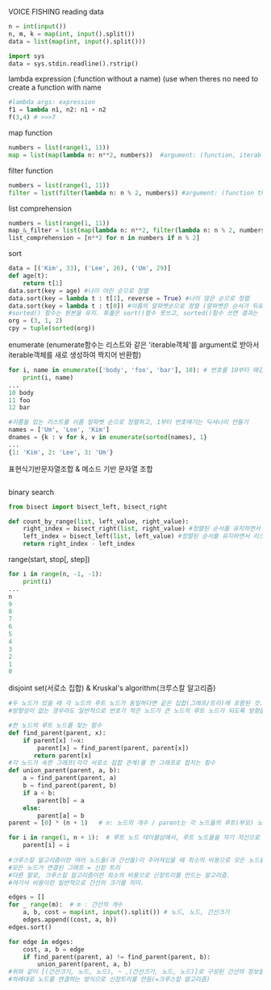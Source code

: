 VOICE FISHING
reading data
```python
n = int(input())
n, m, k = map(int, input().split())
data = list(map(int, input().split()))

import sys
data = sys.stdin.readline().rstrip()

```

lambda expression (:function without a name)
(use when theres no need to create a function with name
```python
#lambda args: expression
f1 = lambda n1, n2: n1 + n2
f(3,4) # >>>7
```
map function
```python
numbers = list(range(1, 11))
map = list(map(lambda n: n**2, numbers))  #argument: (function, iterable object)
```
filter function
```python
numbers = list(range(1, 11))
filter = list(filter(lambda n: n % 2, numbers)) #argument: (function that return True or False, iterable object)
```
list comprehension
```python
numbers = list(range(1, 11))
map_&_filter = list(map(lambda n: n**2, filter(lambda n: n % 2, numbers)))
list_comprehension = [n**2 for n in numbers if n % 2]
```
sort
```python
data = [('Kim', 33), ('Lee', 26), ('Um', 29)]
def age(t):
    return t[1]
data.sort(key = age) #나이 어린 순으로 정렬
data.sort(key = lambda t : t[1], reverse = True) #나이 많은 순으로 정렬
data.sort(key = lambda t : t[0]) #이름의 알파벳순으로 정렬 (알파벳은 순서가 뒤로 갈수록 값이 큼)
#sorted() 함수는 원본을 유지. 튜플은 sort()함수 못쓰고, sorted()함수 쓰면 결과는 리스트.
org = (3, 1, 2)
cpy = tuple(sorted(org))
```
enumerate (enumerate함수는 리스트와 같은 'iterable객체'를 argument로 받아서 iterable객체를 새로 생성하여 짝지어 반환함)
```python
for i, name in enumerate(['body', 'foo', 'bar'], 10): # 번호를 10부터 매김
    print(i, name)
...
10 body
11 foo
12 bar

#이름들 있는 리스트를 이름 알파벳 순으로 정렬하고, 1부터 번호매기는 딕셔너리 만들기
names = ['Um', 'Lee', 'Kim']
dnames = {k : v for k, v in enumerate(sorted(names), 1}
...
{1: 'Kim', 2: 'Lee', 3: 'Um'}
```
표현식기반문자열조합 & 메소드 기반 문자열 조합
```python
```

binary search
```python
from bisect import bisect_left, bisect_right

def count_by_range(list, left_value, right_value):
    right_index = bisect_right(list, right_value) #정렬된 순서를 유지하면서 리스트 list에 데이터 right_value를 삽입할 가장 오른쪽 인덱스를 찾는 메소드
    left_index = bisect_left(list, left_value) #정렬된 순서를 유지하면서 리스트 list에 데이터 left_value를 삽입할 가장 왼쪽 인덱스를 찾는 메소드
    return right_index - left_index
```
range(start, stop[, step])
```python
for i in range(n, -1, -1):
    print(i)
... 
n
9
8
7
6
5
4
3
2
1
0

```
disjoint set(서로소 집합) & Kruskal's algorithm(크루스칼 알고리즘)
```python
#두 노드가 있을 때 각 노드의 루트 노드가 동일하다면 같은 집합(그래프/트리)에 포함된 것.
#방향성이 없는 경우라도 일반적으로 번호가 작은 노드가 큰 노드의 루트 노드가 되도록 방향을 잡음.

#한 노드의 루트 노드를 찾는 함수
def find_parent(parent, x):
    if parent[x] !=x:
        parent[x] = find_parent(parent, parent[x])
       return parent[x]
#각 노드가 속한 그래프(각각 서로소 집합 관계)를 한 그래프로 합치는 함수
def union_parent(parent, a, b):
    a = find_parent(parent, a)
    b = find_parent(parent, b)
    if a < b:
        parent[b] = a
    else:
        parent[a] = b
parent = [0] * (n + 1)   # n: 노드의 개수 / parent는 각 노드들의 루트(부모) 노드를 담는 리스트 이다.

for i in range(1, n + 1):  # 루트 노드 테이블상에서, 루트 노드들을 자기 자신으로 초기화
    parent[i] = i
    
#크루스칼 알고리즘이란 여러 노드들(과 간선들)이 주어져있을 때 최소의 비용으로 모든 노드를 연결하는 방법(사용할 간선들)을 찾는 알고리즘.
#모든 노드가 연결된 그래프 = 신장 트리
#다른 말로, 크루스칼 알고리즘이란 최소의 비용으로 신장트리를 만드는 알고리즘.
#여기서 비용이란 일반적으로 간선의 크기를 의미.

edges = []
for _ range(m):  # m : 간선의 개수
    a, b, cost = map(int, input().split()) # 노드, 노드, 간선크기
    edges.append((cost, a, b))
edges.sort()

for edge in edges:
    cost, a, b = edge
    if find_parent(parent, a) != find_parent(parent, b):
        union_parent(parent, a, b)
#위와 같이 [(간선크기, 노드, 노드), ~ ,(간선크기, 노드, 노드)]로 구성된 간선의 정보를 간선크기로 정렬해서
#차례대로 노드를 연결하는 방식으로 신장트리를 만듬(=크루스칼 알고리즘)
```
